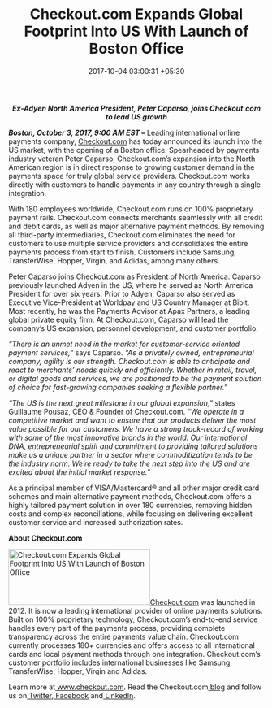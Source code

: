 ﻿---
title: Checkout.com Expands Global Footprint Into US With Launch of Boston Office
date: 2017-10-04 03:00:31 +05:30
categories:
- News
- Payments
tags:
- Checkout
- news
- US
layout: post
type: post
status: publish
category:
- Payments
- News
Markets:
- Checkout
- news
- US
Person: MEDICI Team
---

<p align="center"><strong><em>Ex-Adyen North America President, Peter Caparso, joins Checkout.com to lead US growth</em></strong></p>
<p><strong><em>Boston, October 3, 2017, 9:00 AM EST</em> –</strong> Leading international online payments company, <a href="https://www.checkout.com/">Checkout.com</a> has today announced its launch into the US market, with the opening of a Boston office. Spearheaded by payments industry veteran Peter Caparso, Checkout.com’s expansion into the North American region is in direct response to growing customer demand in the payments space for truly global service providers. Checkout.com works directly with customers to handle payments in any country through a single integration.</p>
<p>With 180 employees worldwide, Checkout.com runs on 100% proprietary payment rails. Checkout.com connects merchants seamlessly with all credit and debit cards, as well as major alternative payment methods. By removing all third-party intermediaries, Checkout.com eliminates the need for customers to use multiple service providers and consolidates the entire payments process from start to finish. Customers include Samsung, TransferWise, Hopper, Virgin, and Adidas, among many others.</p>
<p>Peter Caparso joins Checkout.com as President of North America. Caparso previously launched Adyen in the US, where he served as North America President for over six years. Prior to Adyen, Caparso also served as Executive Vice-President at Worldpay and US Country Manager at Bibit. Most recently, he was the Payments Advisor at Apax Partners, a leading global private equity firm. At Checkout.com, Caparso will lead the company’s US expansion, personnel development, and customer portfolio.</p>
<p><em>“There is an unmet need in the market for customer-service oriented payment services,” </em>says Caparso.<em> “As a privately owned, entrepreneurial company, agility is our strength. Checkout.com is able to anticipate and react to merchants’ needs quickly and efficiently. Whether in retail, travel, or digital goods and services, we are positioned to be the payment solution of choice for fast-growing companies seeking a flexible partner.”</em></p>
<p><em>“The US is the next great milestone in our global expansion,” </em>states Guillaume Pousaz, CEO &amp; Founder of Checkout.com.<em> “We operate in a competitive market and want to ensure that our products deliver the most value possible for our customers. We have a strong track-record of working with some of the most innovative brands in the world. Our international DNA, entrepreneurial spirit and commitment to providing tailored solutions make us a unique partner in a sector where commoditization tends to be the industry norm. We’re ready to take the next step into the US and are excited about the initial market response.”</em></p>
<p>As a principal member of VISA/Mastercard® and all other major credit card schemes and main alternative payment methods, Checkout.com offers a highly tailored payment solution in over 180 currencies, removing hidden costs and complex reconciliations, while focusing on delivering excellent customer service and increased authorization rates.</p>
<p><strong>About Checkout.com</strong></p>
<p><a href="https://www.checkout.com/"><img class=" wp-image-28027 alignright" src="https://s3-us-west-2.amazonaws.com/go-medici/uploads/2017/10/checkout.png" alt="Checkout.com Expands Global Footprint Into US With Launch of Boston Office" width="279" height="109" />Checkout.com</a> was launched in 2012. It is now a leading international provider of online payments solutions. Built on 100% proprietary technology, Checkout.com’s end-to-end service handles every part of the payments process, providing complete transparency across the entire payments value chain. Checkout.com currently processes 180+ currencies and offers access to all international cards and local payment methods through one integration. Checkout.com’s customer portfolio includes international businesses like Samsung, TransferWise, Hopper, Virgin and Adidas.</p>
<p>Learn more at<a href="http://www.checkout.com/"> www.checkout.com</a>. Read the Checkout.com<a href="https://www.checkout.com/company/blog/"> blog</a> and follow us on<a href="https://twitter.com/checkout?lang=en"> Twitter</a>,<a href="https://www.facebook.com/checkout/"> Facebook</a> and<a href="https://www.linkedin.com/company/3110635/"> LinkedIn</a>.</p>

